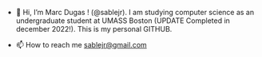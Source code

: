 - 👋 Hi, I’m Marc Dugas ! (@sablejr). I am studying computer science as an undergraduate student at UMASS Boston (UPDATE Completed in december 2022!). This is my personal GITHUB.

- 📫 How to reach me sablejr@gmail.com

<!---
sablejr/sablejr is a ✨ special ✨ repository because its `README.md` (this file) appears on your GitHub profile.
You can click the Preview link to take a look at your changes.
--->

